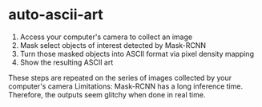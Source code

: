 # auto-ascii-art

1. Access your computer's camera to collect an image
2. Mask select objects of interest detected by Mask-RCNN
3. Turn those masked objects into ASCII format via pixel density mapping
4. Show the resulting ASCII art

 These steps are repeated on the series of images collected by your computer's camera
 Limitations: Mask-RCNN has a long inference time. Therefore, the outputs seem glitchy when done in real time.
